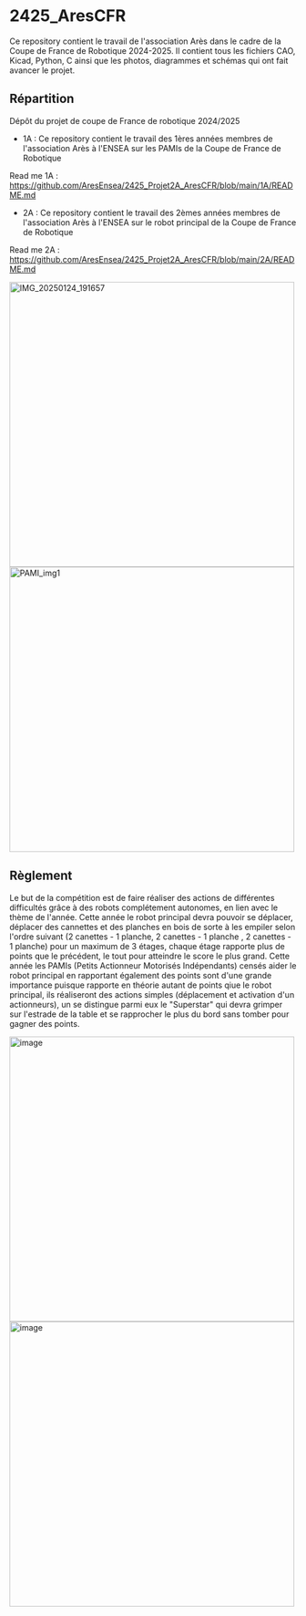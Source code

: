 # 2425_AresCFR
Ce repository contient le travail de l'association Arès dans le cadre de la Coupe de France de Robotique 2024-2025. Il contient tous les fichiers CAO, Kicad, Python, C ainsi que les photos, diagrammes et schémas qui ont fait avancer le projet.

## Répartition
Dépôt du projet de coupe de France de robotique 2024/2025
- 1A : Ce repository contient le travail des 1ères années membres de l'association Arès à l'ENSEA sur les PAMIs de la Coupe de France de Robotique

Read me 1A :
      https://github.com/AresEnsea/2425_Projet2A_AresCFR/blob/main/1A/README.md
      
- 2A : Ce repository contient le travail des 2èmes années membres de l'association Arès à l'ENSEA sur le robot principal de la Coupe de France de Robotique


Read me 2A :
      https://github.com/AresEnsea/2425_Projet2A_AresCFR/blob/main/2A/README.md
      
<img src="https://github.com/user-attachments/assets/f719fcd2-1e79-4abe-89d7-a2176633c4ac" alt="IMG_20250124_191657" width="500"/>
<img src="https://github.com/user-attachments/assets/45f6e25f-2a6f-4edc-9d75-9a7a13105c7d" alt="PAMI_img1" width="500"/>



## Règlement
Le but de la compétition est de faire réaliser des actions de différentes difficultés grâce à des robots complétement autonomes, en lien avec le thème de l'année. Cette année le robot principal devra pouvoir se déplacer, déplacer des cannettes et des planches en bois de sorte à les empiler selon l'ordre suivant (2 canettes - 1 planche, 2 canettes - 1 planche , 2 canettes - 1 planche) pour un maximum de 3 étages, chaque étage rapporte plus de points que le précédent, le tout pour atteindre le score le plus grand. Cette année les PAMIs (Petits Actionneur Motorisés Indépendants) censés aider le robot principal en rapportant également des points sont d'une grande importance puisque rapporte en théorie autant de points qiue le robot principal, ils réaliseront des actions simples (déplacement et activation d'un actionneurs), un se distingue parmi eux le "Superstar" qui devra grimper sur l'estrade de la table et se rapprocher le plus du bord sans tomber pour gagner des points.

<img src="https://github.com/user-attachments/assets/a6300a36-e328-420a-aa51-a023f629f76c" alt="image" width="500"/>
<img src="https://github.com/user-attachments/assets/b96aa175-f7d3-4dc1-903e-3187cf72d416" alt="image" width="500"/>
